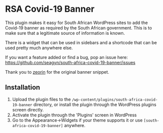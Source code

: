 # RSA Covid-19 Banner

This plugin makes it easy for South African WordPress sites to add the Covid-19 banner as required by the South African government. This is to make sure that a legitimate source of information is known.

There is a widget that can be used in sidebars and a shortcode that can be used pretty much anywhere else.

If you want a feature added or find a bug, pop an issue here: https://github.com/seagyn/south-africa-covid-19-banner/issues

Thank you to [zeorin](https://twitter.com/zeorin) for the original banner snippet.

## Installation

1. Upload the plugin files to the `/wp-content/plugins/south-africa-covid-19-banner` directory, or install the plugin through the WordPress plugins screen directly.
1. Activate the plugin through the 'Plugins' screen in WordPress
1. Go to the Appearance->Widgets if your theme supports it or use `[south-africa-covid-19-banner]` anywhere.